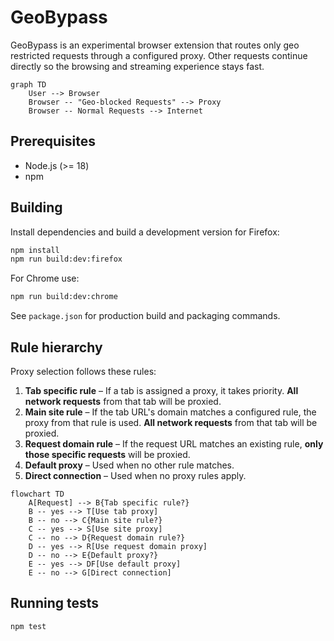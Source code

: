 # GeoBypass

GeoBypass is an experimental browser extension that routes only geo restricted requests through a configured proxy.  Other requests continue directly so the browsing and streaming experience stays fast.

```mermaid
graph TD
    User --> Browser
    Browser -- "Geo-blocked Requests" --> Proxy
    Browser -- Normal Requests --> Internet
```

## Prerequisites

* Node.js (>= 18)
* npm

## Building

Install dependencies and build a development version for Firefox:

```bash
npm install
npm run build:dev:firefox
```

For Chrome use:

```bash
npm run build:dev:chrome
```

See `package.json` for production build and packaging commands.

## Rule hierarchy

Proxy selection follows these rules:

1. **Tab specific rule** – If a tab is assigned a proxy, it takes priority. **All network requests** from that tab will be proxied.
2. **Main site rule** – If the tab URL's domain matches a configured rule, the proxy from that rule is used. **All network requests** from that tab will be proxied.
3. **Request domain rule** – If the request URL matches an existing rule, **only those specific requests** will be proxied.
4. **Default proxy** – Used when no other rule matches.
5. **Direct connection** – Used when no proxy rules apply.

```mermaid
flowchart TD
    A[Request] --> B{Tab specific rule?}
    B -- yes --> T[Use tab proxy]
    B -- no --> C{Main site rule?}
    C -- yes --> S[Use site proxy]
    C -- no --> D{Request domain rule?}
    D -- yes --> R[Use request domain proxy]
    D -- no --> E{Default proxy?}
    E -- yes --> DF[Use default proxy]
    E -- no --> G[Direct connection]
```

## Running tests

```bash
npm test
```
